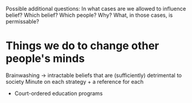 Possible additional questions:
In what cases are we allowed to influence belief? Which belief? Which people? Why?
What, in those cases, is permissable?



# Things we do to change other people's minds

Brainwashing -> intractable beliefs that are (sufficiently) detrimental to society
Minute on each strategy + a reference for each

* Court-ordered education programs
